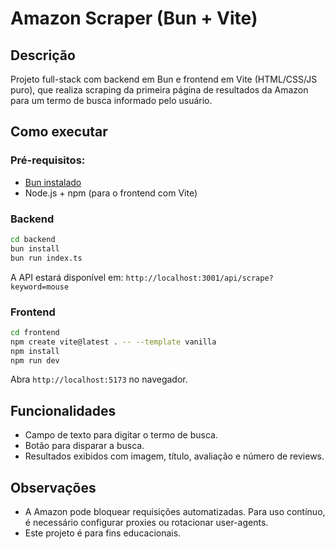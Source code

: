 # Amazon Scraper (Bun + Vite)

## Descrição

Projeto full-stack com backend em Bun e frontend em Vite (HTML/CSS/JS puro), que realiza scraping da primeira página de resultados da Amazon para um termo de busca informado pelo usuário.

## Como executar

### Pré-requisitos:

- [Bun instalado](https://bun.sh/docs/installation)
- Node.js + npm (para o frontend com Vite)

### Backend

```bash
cd backend
bun install
bun run index.ts
```

A API estará disponível em: `http://localhost:3001/api/scrape?keyword=mouse`

### Frontend

```bash
cd frontend
npm create vite@latest . -- --template vanilla
npm install
npm run dev
```

Abra `http://localhost:5173` no navegador.

## Funcionalidades

- Campo de texto para digitar o termo de busca.
- Botão para disparar a busca.
- Resultados exibidos com imagem, título, avaliação e número de reviews.

## Observações

- A Amazon pode bloquear requisições automatizadas. Para uso contínuo, é necessário configurar proxies ou rotacionar user-agents.
- Este projeto é para fins educacionais.
